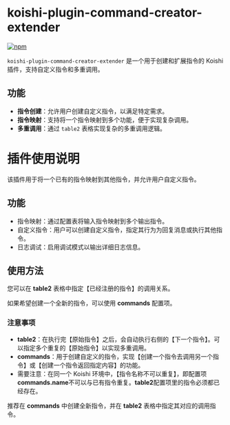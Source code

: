 # koishi-plugin-command-creator-extender

[![npm](https://img.shields.io/npm/v/koishi-plugin-command-creator-extender?style=flat-square)](https://www.npmjs.com/package/koishi-plugin-command-creator-extender)

`koishi-plugin-command-creator-extender` 是一个用于创建和扩展指令的 Koishi 插件，支持自定义指令和多重调用。

## 功能

- **指令创建**：允许用户创建自定义指令，以满足特定需求。
- **指令映射**：支持将一个指令映射到多个功能，便于实现复杂调用。
- **多重调用**：通过 `table2` 表格实现复杂的多重调用逻辑。


<body>
<h1>插件使用说明</h1>
<p>该插件用于将一个已有的指令映射到其他指令，并允许用户自定义指令。</p>
<h2>功能</h2>
<ul>
<li>指令映射：通过配置表将输入指令映射到多个输出指令。</li>
<li>自定义指令：用户可以创建自定义指令，指定其行为为回复消息或执行其他指令。</li>
<li>日志调试：启用调试模式以输出详细日志信息。</li>
</ul>
<h2>使用方法</h2>
<p>您可以在 <strong>table2</strong> 表格中指定【已经注册的指令】的调用关系。</p>
<p>如果希望创建一个全新的指令，可以使用 <strong>commands</strong> 配置项。</p>
<h3>注意事项</h3>
<ul>
<li><strong>table2</strong>：在执行完【原始指令】之后，会自动执行右侧的【下一个指令】。可以指定多个重复的【原始指令】以实现多重调用。</li>
<li><strong>commands</strong>：用于创建自定义的指令，实现【创建一个指令去调用另一个指令】或【创建一个指令返回指定内容】的功能。</li>
<li>需要注意：在同一个 Koishi 环境中，【指令名称不可以重复】，即配置项<strong>commands.name</strong>不可以与已有指令重复。<strong>table2</strong>配置项里的指令必须都已经存在。</li>
</ul>
<p>推荐在 <strong>commands</strong> 中创建全新指令，并在 <strong>table2</strong> 表格中指定其对应的调用指令。</p>
</body>
